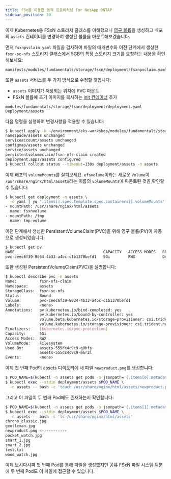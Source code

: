 ```yaml
---
title: FSx를 이용한 동적 프로비저닝 for NetApp ONTAP
sidebar_position: 30
---
```

이제 Kubernetes용 FSxN 스토리지 클래스를 이해했으니 [영구 볼륨](https://kubernetes.io/docs/concepts/storage/persistent-volumes/)을 생성하고 배포의 `assets` 컨테이너를 변경하여 생성된 볼륨을 마운트해보겠습니다.

먼저 `fsxnpvclaim.yaml` 파일을 검사하여 파일의 매개변수와 이전 단계에서 생성한 `fsxn-sc-nfs` 스토리지 클래스에서 5GB의 특정 스토리지 크기를 요청하는 내용을 확인해보세요:

```file
manifests/modules/fundamentals/storage/fsxn/deployment/fsxnpvclaim.yaml
```

또한 `assets` 서비스를 두 가지 방식으로 수정할 것입니다:

* `assets` 이미지가 저장되는 위치에 PVC 마운트
* FSxN 볼륨에 초기 이미지를 복사하는 [init 컨테이너](https://kubernetes.io/docs/concepts/workloads/pods/init-containers/) 추가

```kustomization
modules/fundamentals/storage/fsxn/deployment/deployment.yaml
Deployment/assets
```

다음 명령을 실행하여 변경사항을 적용할 수 있습니다:

```bash
$ kubectl apply -k ~/environment/eks-workshop/modules/fundamentals/storage/fsxn/deployment
namespace/assets unchanged
serviceaccount/assets unchanged
configmap/assets unchanged
service/assets unchanged
persistentvolumeclaim/fsxn-nfs-claim created
deployment.apps/assets configured
$ kubectl rollout status --timeout=130s deployment/assets -n assets
```

이제 배포의 `volumeMounts`를 살펴보세요. `efsvolume`이라는 새로운 `Volume`이 `/usr/share/nginx/html/assets`라는 이름의 `volumeMounts`에 마운트된 것을 확인할 수 있습니다:

```bash
$ kubectl get deployment -n assets \
  -o yaml | yq '.items[].spec.template.spec.containers[].volumeMounts'
- mountPath: /usr/share/nginx/html/assets
  name: fsxnvolume
- mountPath: /tmp
  name: tmp-volume
```

이전 단계에서 생성한 PersistentVolumeClaim(PVC)을 위해 영구 볼륨(PV)이 자동으로 생성되었습니다:

```bash
$ kubectl get pv
NAME                                       CAPACITY   ACCESS MODES   RECLAIM POLICY   STATUS   CLAIM                                 STORAGECLASS   REASON   AGE
pvc-ceec6f39-8034-4b33-a4bc-c1b1370befd1   5Gi        RWX            Delete           Bound    assets/fsxn-nfs-claim                 fsxn-sc-nfs             173m
```

또한 생성된 PersistentVolumeClaim(PVC)을 설명합니다:

```bash
$ kubectl describe pvc -n assets
Name:          fsxn-nfs-claim
Namespace:     assets
StorageClass:  fsxn-sc-nfs
Status:        Bound
Volume:        pvc-ceec6f39-8034-4b33-a4bc-c1b1370befd1
Labels:        <none>
Annotations:   pv.kubernetes.io/bind-completed: yes
               pv.kubernetes.io/bound-by-controller: yes
               volume.beta.kubernetes.io/storage-provisioner: csi.trident.netapp.io
               volume.kubernetes.io/storage-provisioner: csi.trident.netapp.io
Finalizers:    [kubernetes.io/pvc-protection]
Capacity:      5Gi
Access Modes:  RWX
VolumeMode:    Filesystem
Used By:       assets-555dc4c9c9-g8hfs
               assets-555dc4c9c9-m6r2l
Events:        <none>
```

이제 첫 번째 Pod의 assets 디렉토리에 새 파일 `newproduct.png`를 생성합니다:

```bash
$ POD_NAME=$(kubectl -n assets get pods -o jsonpath='{.items[0].metadata.name}')
$ kubectl exec --stdin deployment/assets $POD_NAME \
  -n assets -- bash -c 'touch /usr/share/nginx/html/assets/newproduct.png'
```

그리고 이 파일이 두 번째 Pod에도 존재하는지 확인합니다:

```bash
$ POD_NAME=$(kubectl -n assets get pods -o jsonpath='{.items[1].metadata.name}')
$ kubectl exec --stdin deployment/assets $POD_NAME \
  -n assets -- bash -c 'ls /usr/share/nginx/html/assets'
chrono_classic.jpg
gentleman.jpg
newproduct.png <-----------
pocket_watch.jpg
smart_1.jpg
smart_2.jpg
test.txt
wood_watch.jpg
```

이제 보시다시피 첫 번째 Pod를 통해 파일을 생성했지만 공유 FSxN 파일 시스템 덕분에 두 번째 Pod도 이 파일에 접근할 수 있습니다.
